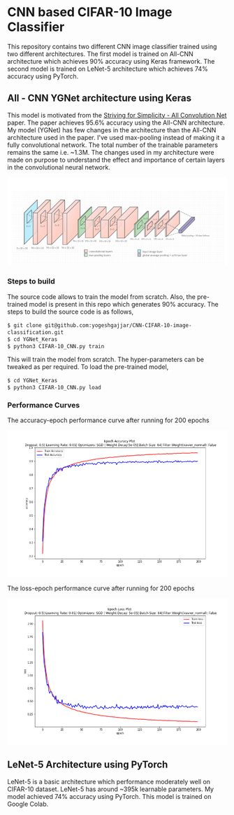 <!-- # CIFAR-10-image-classification  -->

# CNN based CIFAR-10 Image Classifier 

This repository contains two different CNN image classifier trained using two different architectures. The first model is trained on All-CNN architecture which achieves 90% accuracy using Keras framework. The second model is trained on LeNet-5 architecture which achieves 74% accuracy using PyTorch.  

## All - CNN YGNet architecture using Keras 

This model is motivated from the [Striving for Simplicity - All Convolution Net](https://arxiv.org/abs/1412.6806) paper. The paper achieves 95.6% accuracy using the All-CNN architecture. My model (YGNet) has few changes in the architecture than the All-CNN architecture used in the paper. I've used max-pooling instead of making it a fully convolutional network. The total number of the trainable parameters remains the same i.e. ~1.3M. The changes used in my architecture were made on purpose to understand the effect and importance of certain layers in the convolutional neural network. 

![YGNet](YGNet_Keras/mycnn_architecture.png "YGNet") 


### Steps to build 

The source code allows to train the model from scratch. Also, the pre-trained model is present in this repo which generates 90% accuracy. The steps to build the source code is as follows, 
```
$ git clone git@github.com:yogeshgajjar/CNN-CIFAR-10-image-classification.git
$ cd YGNet_Keras
$ python3 CIFAR-10_CNN.py train 
``` 
This will train the model from scratch. The hyper-parameters can be tweaked as per required. 
To load the pre-trained model, 
```
$ cd YGNet_Keras
$ python3 CIFAR-10_CNN.py load
```

### Performance Curves 

The accuracy-epoch performance curve after running for 200 epochs 

![AccuracyEpoch](YGNet_Keras/epoch_accuracy.png "curve")

The loss-epoch performance curve after running for 200 epochs

![AccuracyLoss](YGNet_Keras/epoch_loss.png "curve1") 

## LeNet-5 Architecture using PyTorch 

LeNet-5 is a basic architecture which performance moderately well on CIFAR-10 dataset. LeNet-5 has around ~395k learnable parameters. My model achieved 74% accuracy using PyTorch. This model is trained on Google Colab. 